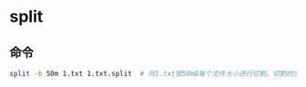 # split

## 命令

```bash
split -b 50m 1.txt 1.txt.split  # 将1.txt按50mB每个文件大小进行切割。切割的文件命名方式为1.txt.splita、1.txt.splitb
```

